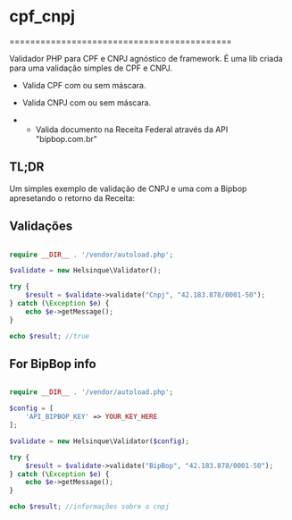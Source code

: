 # cpf_cnpj
===========================================

Validador PHP para CPF e CNPJ agnóstico de framework. É uma lib criada para uma validação simples de CPF e CNPJ.

- Valida CPF com ou sem máscara.
- Valida CNPJ com ou sem máscara.

- * Valida documento na Receita Federal através da API "bipbop.com.br"

## TL;DR 

Um simples exemplo de validação de CNPJ e uma com a Bipbop apresetando o retorno da Receita:

## Validações

```php

require __DIR__ . '/vendor/autoload.php';

$validate = new Helsinque\Validator();

try {
    $result = $validate->validate("Cnpj", "42.183.878/0001-50");
} catch (\Exception $e) {
    echo $e->getMessage();
}

echo $result; //true

```

## For BipBop info

```php

require __DIR__ . '/vendor/autoload.php';

$config = [
    'API_BIPBOP_KEY' => YOUR_KEY_HERE
];

$validate = new Helsinque\Validator($config);

try {
    $result = $validate->validate("BipBop", "42.183.878/0001-50");
} catch (\Exception $e) {
    echo $e->getMessage();
}

echo $result; //informações sobre o cnpj

```
